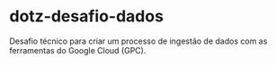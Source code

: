 # dotz-desafio-dados
Desafio técnico para criar um processo de ingestão de dados com as ferramentas do Google Cloud (GPC).
